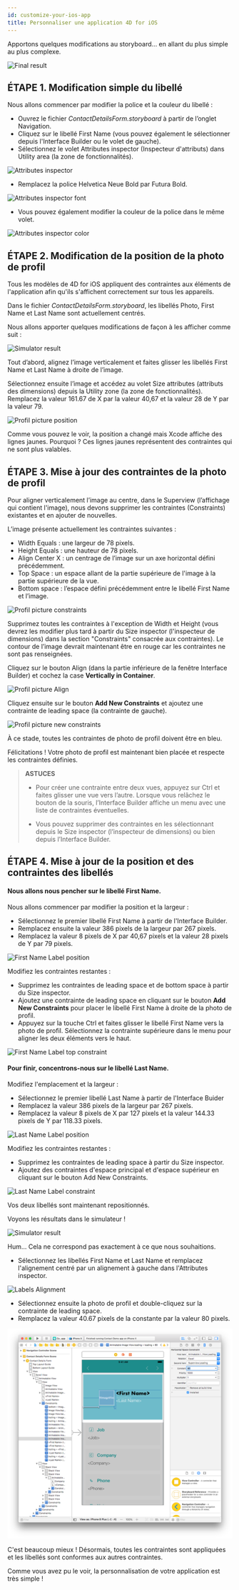 ```yaml
---
id: customize-your-ios-app
title: Personnaliser une application 4D for iOS
---
```


Apportons quelques modifications au storyboard... en allant du plus simple au plus complexe.

![Final result](assets/en/customize-with-xcode/Simlator-Before-After-Xcode-4D-for-iOS.png)

## ÉTAPE 1. Modification simple du libellé

Nous allons commencer par modifier la police et la couleur du libellé :

* Ouvrez le fichier *ContactDetailsForm.storyboard* à partir de l’onglet Navigation.
* Cliquez sur le libellé First Name (vous pouvez également le sélectionner depuis l'Interface Builder ou le volet de gauche).
* Sélectionnez le volet Attributes inspector (Inspecteur d'attributs) dans Utility area (la zone de fonctionnalités).

![Attributes inspector](assets/en/customize-with-xcode/Attributes-inspector-Xcode-4D-for-iOS.png)

* Remplacez la police Helvetica Neue Bold par Futura Bold.

![Attributes inspector font](assets/en/customize-with-xcode/Attributes-inspector-font-Xcode-4D-for-iOS.png)

* Vous pouvez également modifier la couleur de la police dans le même volet.

![Attributes inspector color](assets/en/customize-with-xcode/Attributes-inspector-color-Xcode-4D-for-iOS.png)

## ÉTAPE 2. Modification de la position de la photo de profil

Tous les modèles de 4D for iOS appliquent des contraintes aux éléments de l'application afin qu'ils s'affichent correctement sur tous les appareils.

Dans le fichier *ContactDetailsForm.storyboard*, les libellés Photo, First Name et Last Name sont actuellement centrés.

Nous allons apporter quelques modifications de façon à les afficher comme suit :

![Simulator result](assets/en/customize-with-xcode/Simlator-Final-Xcode-4D-for-iOS.png)

Tout d’abord, alignez l’image verticalement et faites glisser les libellés First Name et Last Name à droite de l’image.

Sélectionnez ensuite l’image et accédez au volet Size attributes (attributs des dimensions) depuis la Utility zone (la zone de fonctionnalités). Remplacez la valeur 161.67 de X par la valeur 40,67 et la valeur 28 de Y par la valeur 79.

![Profil picture position](assets/en/customize-with-xcode/Profil-picture-position-Xcode-4D-for-iOS.png)

Comme vous pouvez le voir, la position a changé mais Xcode affiche des lignes jaunes. Pourquoi ? Ces lignes jaunes représentent des contraintes qui ne sont plus valables.

## ÉTAPE 3. Mise à jour des contraintes de la photo de profil

Pour aligner verticalement l’image au centre, dans le Superview (l’affichage qui contient l'image), nous devons supprimer les contraintes (Constraints) existantes et en ajouter de nouvelles.

L’image présente actuellement les contraintes suivantes :

* Width Equals : une largeur de 78 pixels.
* Height Equals : une hauteur de 78 pixels.
* Align Center X : un centrage de l’image sur un axe horizontal défini précédemment.
* Top Space : un espace allant de la partie supérieure de l'image à la partie supérieure de la vue.
* Bottom space <First Name>: l’espace défini précédemment entre le libellé First Name et l’image.

![Profil picture constraints](assets/en/customize-with-xcode/Profil-picture-constraints-Xcode-4D-for-iOS.png)

Supprimez toutes les contraintes à l'exception de Width et Height (vous devrez les modifier plus tard à partir du Size inspector (l'inspecteur de dimensions) dans la section "Constraints" consacrée aux contraintes). Le contour de l’image devrait maintenant être en rouge car les contraintes ne sont pas renseignées.

Cliquez sur le bouton Align (dans la partie inférieure de la fenêtre Interface Builder) et cochez la case **Vertically in Container**.

![Profil picture Align](assets/en/customize-with-xcode/Profil-picture-Align-Xcode-4D-for-iOS.png)

Cliquez ensuite sur le bouton **Add New Constraints** et ajoutez une contrainte de leading space (la contrainte de gauche).

![Profil picture new constraints](assets/en/customize-with-xcode/Profil-picture-new-constraints-4D-for-iOS.png)

À ce stade, toutes les contraintes de photo de profil doivent être en bleu.

Félicitations ! Votre photo de profil est maintenant bien placée et respecte les contraintes définies.

> **ASTUCES**
> 
> * Pour créer une contrainte entre deux vues, appuyez sur Ctrl et faites glisser une vue vers l’autre. Lorsque vous relâchez le bouton de la souris, l’Interface Builder affiche un menu avec une liste de contraintes éventuelles.
> 
> * Vous pouvez supprimer des contraintes en les sélectionnant depuis le Size inspector (l’inspecteur de dimensions) ou bien depuis l’Interface Builder.


## ÉTAPE 4. Mise à jour de la position et des contraintes des libellés

#### Nous allons nous pencher sur le libellé First Name.

Nous allons commencer par modifier la position et la largeur :

* Sélectionnez le premier libellé First Name à partir de l'Interface Builder.
* Remplacez ensuite la valeur 386 pixels de la largeur par 267 pixels.
* Remplacez la valeur 8 pixels de X par 40,67 pixels et la valeur 28 pixels de Y par 79 pixels.

![First Name Label position](assets/en/customize-with-xcode/First-Name-Label-position-Xcode-4D-for-iOS.png)

Modifiez les contraintes restantes :

* Supprimez les contraintes de leading space et de bottom space à partir du Size inspector.
* Ajoutez une contrainte de leading space en cliquant sur le bouton **Add New Constraints** pour placer le libellé First Name à droite de la photo de profil.
* Appuyez sur la touche Ctrl et faites glisser le libellé First Name vers la photo de profil. Sélectionnez la contrainte supérieure dans le menu pour aligner les deux éléments vers le haut.

![First Name Label top constraint](assets/en/customize-with-xcode/First-Name-Label-top-constraint-Xcode-4D-for-iOS.png)

#### Pour finir, concentrons-nous sur le libellé Last Name.

Modifiez l'emplacement et la largeur :

* Sélectionnez le premier libellé Last Name à partir de l'Interface Buider
* Remplacez la valeur 386 pixels de la largeur par 267 pixels.
* Remplacez la valeur 8 pixels de X par 127 pixels et la valeur 144.33 pixels de Y par 118.33 pixels.

![Last Name Label position](assets/en/customize-with-xcode/Last-Name-Label-position-Xcode-4D-for-iOS.png)

Modifiez les contraintes restantes :

* Supprimez les contraintes de leading space à partir du Size inspector.
* Ajoutez des contraintes d'espace principal et d'espace supérieur en cliquant sur le bouton Add New Constraints.

![Last Name Label constraint](assets/en/customize-with-xcode/Last-Name-Label-constraint-Xcode-4D-for-iOS.png)

Vos deux libellés sont maintenant repositionnés.

Voyons les résultats dans le simulateur !

![Simulator result](assets/en/customize-with-xcode/Simulator-Xcode-4D-for-iOS.png)

Hum... Cela ne correspond pas exactement à ce que nous souhaitions.

* Sélectionnez les libellés First Name et Last Name et remplacez l'alignement centré par un alignement à gauche dans l'Attributes inspector.

![Labels Alignment](assets/en/customize-with-xcode/Labels-Alignment-Xcode-4D-for-iOS.png)

* Sélectionnez ensuite la photo de profil et double-cliquez sur la contrainte de leading space.
* Remplacez la valeur 40.67 pixels de la constante par la valeur 80 pixels.

![Constraints adjustments](assets/customize-with-xcode/Constraints-adjustments-Xcode-4D-for-iOS.png)

C'est beaucoup mieux ! Désormais, toutes les contraintes sont appliquées et les libellés sont conformes aux autres contraintes.

Comme vous avez pu le voir, la personnalisation de votre application est très simple !
